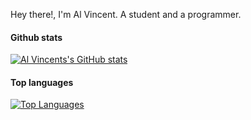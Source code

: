 Hey there!, I'm Al Vincent. A student and a programmer.

#### Github stats
[![Al Vincents's GitHub stats](https://github-readme-stats.vercel.app/api?username=eeyvee-0x4d&show_icons=true&theme=react)](https://github.com/anuraghazra/github-readme-stats)

#### Top languages
[![Top Languages](https://github-readme-stats.vercel.app/api/top-langs/?username=eeyvee-0x4d&layout=compact)](https://github.com/anuraghazra/github-readme-stats)
